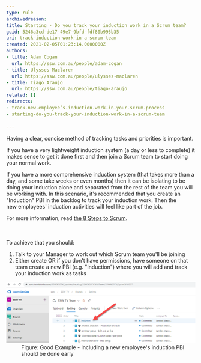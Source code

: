 ```yaml
---
type: rule
archivedreason: 
title: Starting - Do you track your induction work in a Scrum team?
guid: 5246a3cd-de17-49e7-9bfd-fdf80b995b35
uri: track-induction-work-in-a-scrum-team
created: 2021-02-05T01:23:14.0000000Z
authors:
- title: Adam Cogan
  url: https://ssw.com.au/people/adam-cogan
- title: Ulysses Maclaren
  url: https://ssw.com.au/people/ulysses-maclaren
- title: Tiago Araujo
  url: https://ssw.com.au/people/tiago-araujo
related: []
redirects:
- track-new-employee’s-induction-work-in-your-scrum-process
- starting-do-you-track-your-induction-work-in-a-scrum-team

---
```



<p class="ssw15-rteElement-P">Having a clear, concise method of tracking tasks and priorities is important.​​​<br></p><div><p class="ssw15-rteElement-P">If you have a very lightweight induction system (a day or less to complete) it makes sense to get it done first and then join a Scrum team to start doing your normal work.​​​​<br></p><p class="ssw15-rteElement-P">I​​f you have a more comprehensive induction system (that takes more than a day, and some take weeks or even months) then it can be isolating to be doing your induction alone and separated from the rest of the team you will be working with. In this scenario, it's recommended that you create an "Induction" PBI in the backlog to track your induction work. Then the new employees' induction activities will feel like part of the job.<br></p><div>For more information, read <a href="/_layouts/15/FIXUPREDIRECT.ASPX?WebId=3dfc0e07-e23a-4cbb-aac2-e778b71166a2&TermSetId=07da3ddf-0924-4cd2-a6d4-a4809ae20160&TermId=443a30c4-f88c-413c-a22e-5ac12af6d004">the 8 Steps to Scrum</a>.<br></div></div>
<br><excerpt class='endintro'></excerpt><br>
<p>​To achieve that you should: <br></p><ol><li>Talk to your Manager to work out which Scrum team you'll be joining<br></li><li>Either create OR if you don't have permissions, have someone on that team create a new PBI (e.g. "Induction") where you will add and track your induction work as tasks<br></li></ol><dl class="goodImage"><dt><img src="Induction PBI.png" alt="Induction PBI.png" style="width:750px;" />​</dt><dd>​Figure: Good Example - Including a new employee's induction PBI should be done early​<span style="color:#444444;">​</span></dd></dl>


